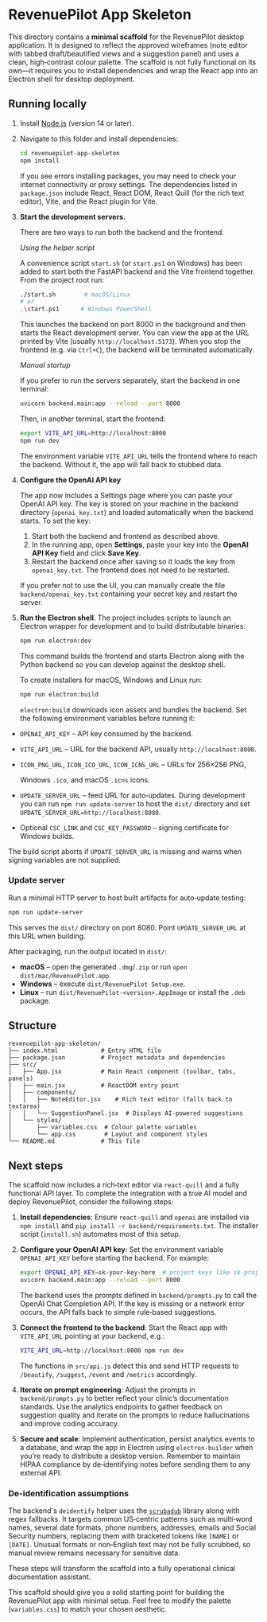 # RevenuePilot App Skeleton

This directory contains a **minimal scaffold** for the RevenuePilot desktop application.
It is designed to reflect the approved wireframes (note editor with tabbed draft/beautified views
and a suggestion panel) and uses a clean, high‑contrast colour palette.  The scaffold is not
fully functional on its own—it requires you to install dependencies and wrap the React
app into an Electron shell for desktop deployment.

## Running locally

1. Install [Node.js](https://nodejs.org/) (version 14 or later).
2. Navigate to this folder and install dependencies:

   ```bash
   cd revenuepilot-app-skeleton
   npm install
   ```

   If you see errors installing packages, you may need to check your internet
   connectivity or proxy settings.  The dependencies listed in `package.json`
   include React, React DOM, React Quill (for the rich text editor), Vite, and
   the React plugin for Vite.

3. **Start the development servers.**

   There are two ways to run both the backend and the frontend:

   *Using the helper script*

   A convenience script `start.sh` (or `start.ps1` on Windows) has been added to start both the FastAPI backend and the Vite frontend together.  From the project root run:

   ```bash
   ./start.sh        # macOS/Linux
   # or
   .\start.ps1      # Windows PowerShell
   ```

   This launches the backend on port 8000 in the background and then starts the React development server.  You can view the app at the URL printed by Vite (usually `http://localhost:5173`).  When you stop the frontend (e.g. via `Ctrl+C`), the backend will be terminated automatically.

   *Manual startup*

   If you prefer to run the servers separately, start the backend in one terminal:

   ```bash
   uvicorn backend.main:app --reload --port 8000
   ```

   Then, in another terminal, start the frontend:

   ```bash
   export VITE_API_URL=http://localhost:8000
   npm run dev
   ```

   The environment variable `VITE_API_URL` tells the frontend where to reach the backend.  Without it, the app will fall back to stubbed data.

4. **Configure the OpenAI API key**

   The app now includes a Settings page where you can paste your OpenAI API key.  The key is stored on your machine in the backend directory (`openai_key.txt`) and loaded automatically when the backend starts.  To set the key:

   1. Start both the backend and frontend as described above.
   2. In the running app, open **Settings**, paste your key into the **OpenAI API Key** field and click **Save Key**.
   3. Restart the backend once after saving so it loads the key from `openai_key.txt`.  The frontend does not need to be restarted.

   If you prefer not to use the UI, you can manually create the file `backend/openai_key.txt` containing your secret key and restart the server.

5. **Run the Electron shell**.  The project includes scripts to launch
   an Electron wrapper for development and to build distributable binaries:

   ```bash
   npm run electron:dev
   ```

   This command builds the frontend and starts Electron along with the Python
   backend so you can develop against the desktop shell.

   To create installers for macOS, Windows and Linux run:

   ```bash
   npm run electron:build
   ```


   `electron:build` downloads icon assets and bundles the backend.  Set the
   following environment variables before running it:


  * `OPENAI_API_KEY` – API key consumed by the backend.
  * `VITE_API_URL` – URL for the backend API, usually `http://localhost:8000`.
  * `ICON_PNG_URL`, `ICON_ICO_URL`, `ICON_ICNS_URL` – URLs for 256×256 PNG,

    Windows `.ico`, and macOS `.icns` icons.
  * `UPDATE_SERVER_URL` – feed URL for auto‑updates.  During development you
    can run `npm run update-server` to host the `dist/` directory and set
    `UPDATE_SERVER_URL=http://localhost:8080`.
  * Optional `CSC_LINK` and `CSC_KEY_PASSWORD` – signing certificate for
    Windows builds.

  The build script aborts if `UPDATE_SERVER_URL` is missing and warns when
  signing variables are not supplied.

### Update server

Run a minimal HTTP server to host built artifacts for auto‑update testing:

```bash
npm run update-server
```

This serves the `dist/` directory on port 8080.  Point
`UPDATE_SERVER_URL` at this URL when building.

After packaging, run the output located in `dist/`:


   * **macOS** – open the generated `.dmg`/`.zip` or run `open dist/mac/RevenuePilot.app`.
   * **Windows** – execute `dist/RevenuePilot Setup.exe`.
   * **Linux** – run `dist/RevenuePilot-<version>.AppImage` or install the
     `.deb` package.

## Structure

```
revenuepilot-app-skeleton/
├── index.html            # Entry HTML file
├── package.json          # Project metadata and dependencies
├── src/
│   ├── App.jsx           # Main React component (toolbar, tabs, panels)
│   ├── main.jsx          # ReactDOM entry point
│   ├── components/
│   │   ├── NoteEditor.jsx    # Rich text editor (falls back to textarea)
│   │   └── SuggestionPanel.jsx  # Displays AI-powered suggestions
│   └── styles/
│       ├── variables.css  # Colour palette variables
│       └── app.css        # Layout and component styles
└── README.md             # This file
```

## Next steps

The scaffold now includes a rich‑text editor via `react-quill` and a fully
functional API layer.  To complete the integration with a true AI model and
deploy RevenuePilot, consider the following steps:

1. **Install dependencies**: Ensure `react-quill` and `openai` are installed
   via `npm install` and `pip install -r backend/requirements.txt`.  The
   installer script (`install.sh`) automates most of this setup.

2. **Configure your OpenAI API key**: Set the environment variable
   `OPENAI_API_KEY` before starting the backend.  For example:

   ```bash
   export OPENAI_API_KEY=sk-your-key-here  # project keys like sk-proj-... also work
   uvicorn backend.main:app --reload --port 8000
   ```

   The backend uses the prompts defined in `backend/prompts.py` to call the
   OpenAI Chat Completion API.  If the key is missing or a network error
   occurs, the API falls back to simple rule‑based suggestions.

3. **Connect the frontend to the backend**: Start the React app with
   `VITE_API_URL` pointing at your backend, e.g.:

   ```bash
   VITE_API_URL=http://localhost:8000 npm run dev
   ```

   The functions in `src/api.js` detect this and send HTTP requests to
   `/beautify`, `/suggest`, `/event` and `/metrics` accordingly.

4. **Iterate on prompt engineering**: Adjust the prompts in
   `backend/prompts.py` to better reflect your clinic’s documentation
   standards.  Use the analytics endpoints to gather feedback on
   suggestion quality and iterate on the prompts to reduce hallucinations and
   improve coding accuracy.

5. **Secure and scale**: Implement authentication, persist analytics
   events to a database, and wrap the app in Electron using
   `electron-builder` when you’re ready to distribute a desktop version.
   Remember to maintain HIPAA compliance by de‑identifying notes before
   sending them to any external API.

### De-identification assumptions

The backend's `deidentify` helper uses the [`scrubadub`](https://github.com/datasnakes/scrubadub)
library along with regex fallbacks.  It targets common US‑centric patterns
such as multi‑word names, several date formats, phone numbers, addresses,
emails and Social Security numbers, replacing them with bracketed tokens
like `[NAME]` or `[DATE]`.  Unusual formats or non‑English text may not be
fully scrubbed, so manual review remains necessary for sensitive data.

These steps will transform the scaffold into a fully operational clinical
documentation assistant.

This scaffold should give you a solid starting point for building the
RevenuePilot app with minimal setup.  Feel free to modify the palette
(`variables.css`) to match your chosen aesthetic.